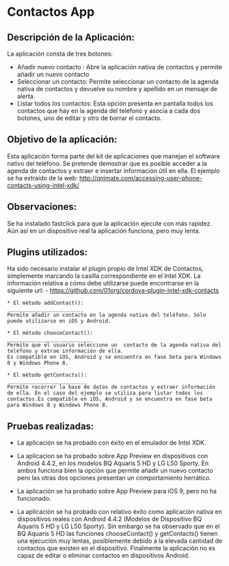 Contactos App
=============

Descripción de la Aplicación:
-----------------------------
La aplicación consta de tres botones:

* Añadir nuevo contacto : Abre la aplicación nativa de contactos y permite añadir un nuevo contacto
* Seleccionar un contacto: Permite seleccionar un contacto de la agenda nativa de contactos y devuelve su nombre y apellido en un mensaje de alerta.
* Listar todos los contactos: Esta opción presenta en pantalla todos los contactos que hay en la agenda del teléfono y asocia a cada dos botones, uno de editar y otro de borrar el contacto.

Objetivo de la aplicación:
--------------------------
Esta aplicación forma parte del kit de aplicaciones que manejan el software nativo del teléfono. Se pretende demostrar que es posible acceder a la agenda de contactos y extraer e insertar información útil en ella.
El ejemplo se ha extraído de la web: 
http://qnimate.com/accessing-user-phone-contacts-using-intel-xdk/

Observaciones:
--------------
Se ha instalado fastclick para que la aplicación ejecute con más rapidez. Aún así en un dispositivo real la aplicación funciona, pero muy lenta.

Plugins utilizados:
-------------------
Ha sido necesario instalar el plugin propio de Intel XDK de Contactos, simplemente marcando la casilla correspondiente en el Intel XDK.
La información relativa a cómo debe utilizarse puede encontrarse en la siguiente url:
    - https://github.com/01org/cordova-plugin-intel-xdk-contacts
    
    
    * El método addContact():
    _________________________
    Permite añadir un contacto en la agenda nativa del teléfono. Sólo puede utilizarse en iOS y Android.
    
    * El método chooseContact():
    ____________________________
    Permite que el usuario seleccione un  contacto de la agenda nativa del teléfono y extrae información de ella.
    Es compatible en iOS, Android y se encuentra en fase beta para Windows 8 y Windows Phone 8.
    
    * El método getContacts():
    __________________________
    Permite recorrer la base de datos de contactos y extraer información de ella. En el caso del ejemplo se utiliza para listar todos los contactos.Es compatible en iOS, Android y se encuentra en fase beta para Windows 8 y Windows Phone 8.
    
Pruebas realizadas:
------------------
* La aplicación se ha probado con éxito en el emulador de Intel XDK.

* La aplicacion se ha probado sobre App Preview en dispositivos con Android 4.4.2, en los modelos BQ Aquaris 5 HD y LG L50 Sporty. En ambos funciona bien la opción que permite añadir un nuevo contacto pero las otras dos opciones presentan un comportamiento herrático.

* La aplicación se ha probado sobre App Preview para iOS 9, pero no ha funcionado.

* La aplicación se ha probado con relativo éxito como aplicación nativa en  dispositivos reales con Android 4.4.2 (Modelos de Dispositivo BQ Aquaris 5 HD y LG L50 Sporty). Sin embargo se ha observado que en el BQ Aquaris 5 HD las funciones chooseContact() y getContacts() tienen una ejecución muy lentas, posiblemente debido a la elevada cantidad de contactos que existen en el dispositivo. Finalmente la aplicación no es capaz de editar o eliminar contactos en dispositivos Android.





